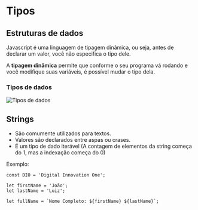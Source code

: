 # Tipos

## Estruturas de dados

Javascript é uma linguagem de tipagem dinâmica, ou seja, antes de declarar um valor, você não especifica o tipo dele.

A **tipagem dinâmica** permite que conforme o seu programa vá rodando e você modifique suas variáveis, é possível mudar o tipo dela.

### Tipos de dados

![Tipos de dados](https://user-images.githubusercontent.com/99259323/176167380-6ef9d151-6dc9-4548-834f-0adcbe82db0d.png)

## Strings

- São comumente utilizados para textos.
- Valores são declarados entre aspas ou crases.
- É um tipo de dado iterável (A contagem de elementos da string começa do 1, mas a indexação começa do 0)

Exemplo:

```
const DIO = 'Digital Innovation One';

let firstName = 'João';
let lastName = 'Luiz';

let fullName = `Nome Completo: ${firstName} ${lastName}`;
```